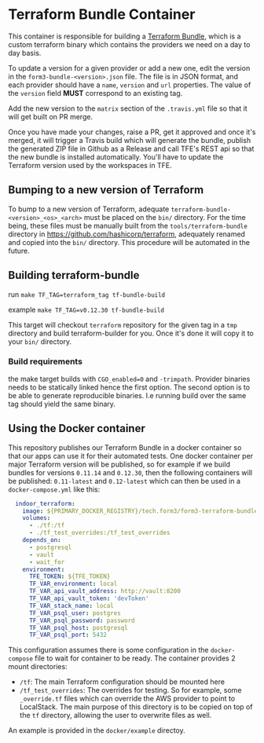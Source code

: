 # Terraform Bundle Container

This container is responsible for building a [Terraform Bundle](https://github.com/hashicorp/terraform/tree/master/tools/terraform-bundle), which
is a custom terraform binary which contains the providers we need on a day to day basis.

To update a version for a given provider or add a new one, edit the version in the `form3-bundle-<version>.json` file. The file is in JSON
format, and each provider should have a `name`, `version` and `url` properties.
The value of the `version` field **MUST** correspond to an existing tag.

Add the new version to the `matrix` section of the `.travis.yml` file so that it will get built on PR merge.

Once you have made your changes, raise a PR, get
it approved and once it's merged, it will trigger a Travis build which will generate the bundle, publish the generated ZIP file in Github as a Release
and call TFE's REST api so that the new bundle is installed automatically. You'll have to update the Terraform
version used by the workspaces in TFE.

## Bumping to a new version of Terraform

To bump to a new version of Terraform, adequate `terraform-bundle-<version>_<os>_<arch>` must be placed on the `bin/` directory.
For the time being, these files must be manually built from the `tools/terraform-bundle` directory in https://github.com/hashicorp/terraform, adequately renamed and copied into the `bin/` directory.
This procedure will be automated in the future.

## Building terraform-bundle

run `make TF_TAG=terraform_tag tf-bundle-build`

example `make TF_TAG=v0.12.30 tf-bundle-build`

This target will checkout `terraform` repository for the given tag in
a `tmp` directory and build terraform-builder for you. Once it's done
it will copy it to your `bin/` directory.

### Build requirements

the make target builds with `CGO_enabled=0` and `-trimpath`. Provider
binaries needs to be statically linked hence the first option. The
second option is to be able to generate reproducible binaries. I.e
running build over the same tag should yield the same binary.

## Using the Docker container
This repository publishes our Terraform Bundle in a docker container so that our apps can use it for their automated tests. One docker
container per major Terraform version will be published, so for example if we build bundles for versions `0.11.14` and `0.12.30`, then
the following containers will be published: `0.11-latest` and `0.12-latest` which can then be used in a `docker-compose.yml` like this:

```yaml
  indoor_terraform:
    image: ${PRIMARY_DOCKER_REGISTRY}/tech.form3/form3-terraform-bundle:0.12-latest
    volumes:
      - ./tf:/tf
      - ./tf_test_overrides:/tf_test_overrides
    depends_on:
      - postgresql
      - vault
      - wait_for
    environment:
      TFE_TOKEN: ${TFE_TOKEN}
      TF_VAR_environment: local
      TF_VAR_api_vault_address: http://vault:8200
      TF_VAR_api_vault_token: 'devToken'
      TF_VAR_stack_name: local
      TF_VAR_psql_user: postgres
      TF_VAR_psql_password: password
      TF_VAR_psql_host: postgresql
      TF_VAR_psql_port: 5432
```

This configuration assumes there is some configuration in the `docker-compose` file to wait for container to be ready. The container
provides 2 mount directories:

- `/tf`: The main Terraform configuration should be mounted here
- `/tf_test_overrides`: The overrides for testing. So for example, some `_override.tf` files which can override the AWS provider
to point to LocalStack. The main purpose of this directory is to be copied on top of the `tf` directory, allowing the user to overwrite
files as well.

An example is provided in the `docker/example` directoy.

